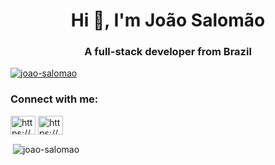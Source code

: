 <h1 align="center">Hi 👋, I'm João Salomão</h1>
<h3 align="center">A full-stack developer from Brazil</h3>

<p align="left"> <a href="https://github.com/ryo-ma/github-profile-trophy">
  <img src="https://github-profile-trophy.vercel.app/?username=joao-salomao" alt="joao-salomao" /></a> </p>


<h3 align="left">Connect with me:</h3>
<p align="left">
<a href="https://dev.to/https://dev.to/joaosalomao" target="blank"><img align="center" src="https://cdn.jsdelivr.net/npm/simple-icons@3.0.1/icons/dev-dot-to.svg" alt="https://dev.to/joaosalomao" height="30" width="40" /></a>
<a href="www.linkedin.com/in/joao-salomao-js" target="blank"><img align="center" src="https://raw.githubusercontent.com/rahuldkjain/github-profile-readme-generator/master/src/images/icons/Social/linked-in-alt.svg" alt="https://www.linkedin.com/in/jo%c3%a3o-salom%c3%a3o-4b1677161/" height="30" width="40" /></a>
</p>



<p>&nbsp;<img align="center" src="https://github-readme-stats.vercel.app/api?username=joao-salomao&show_icons=true&locale=en" alt="joao-salomao" /></p>
